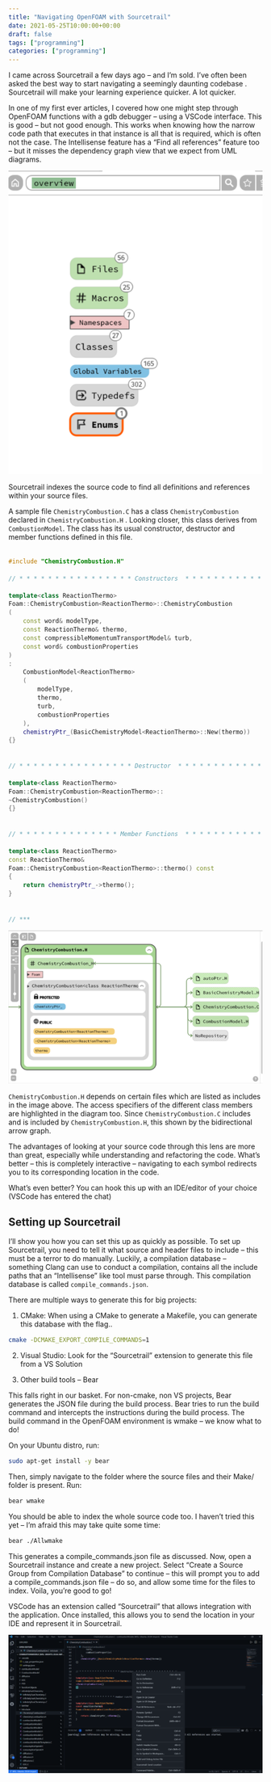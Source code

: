 ```yaml
---
title: "Navigating OpenFOAM with Sourcetrail"
date: 2021-05-25T10:00:00+00:00
draft: false
tags: ["programming"]
categories: ["programming"]
---
```


I came across Sourcetrail a few days ago – and I’m sold. I’ve often been asked the best way to start navigating a seemingly daunting codebase . Sourcetrail will make your learning experience quicker. A lot quicker.

In one of my first ever articles, I covered how one might step through OpenFOAM functions with a gdb debugger – using a VSCode interface. This is good – but not good enough. This works when knowing how the narrow code path that executes in that instance is all that is required, which is often not the case. The Intellisense feature has a “Find all references” feature too – but it misses the dependency graph view that we expect from UML diagrams.

![Sourcetrail](sourcetrail_1.png)

Sourcetrail indexes the source code to find all definitions and references within your source files.

A sample file `ChemistryCombustion.C` has a class `ChemistryCombustion` declared in `ChemistryCombustion.H` . Looking closer, this class derives from `CombustionModel`. The class has its usual constructor, destructor and member functions defined in this file.

```cpp

#include "ChemistryCombustion.H"

// * * * * * * * * * * * * * * * * Constructors  * * * * * * * * * * * * * * //

template<class ReactionThermo>
Foam::ChemistryCombustion<ReactionThermo>::ChemistryCombustion
(
    const word& modelType,
    const ReactionThermo& thermo,
    const compressibleMomentumTransportModel& turb,
    const word& combustionProperties
)
:
    CombustionModel<ReactionThermo>
    (
        modelType,
        thermo,
        turb,
        combustionProperties
    ),
    chemistryPtr_(BasicChemistryModel<ReactionThermo>::New(thermo))
{}


// * * * * * * * * * * * * * * * * Destructor  * * * * * * * * * * * * * * * //

template<class ReactionThermo>
Foam::ChemistryCombustion<ReactionThermo>::
~ChemistryCombustion()
{}


// * * * * * * * * * * * * * * Member Functions  * * * * * * * * * * * * * * //

template<class ReactionThermo>
const ReactionThermo&
Foam::ChemistryCombustion<ReactionThermo>::thermo() const
{
    return chemistryPtr_->thermo();
}


// ***

```

![Sourcetrail](sourcetrail_2.png)


`ChemistryCombustion.H` depends on certain files which are listed as includes in the image above. The access specifiers of the different class members are highlighted in the diagram too. Since `ChemistryCombustion.C` includes and is included by `ChemistryCombustion.H`, this shown by the bidirectional arrow graph.

The advantages of looking at your source code through this lens are more than great, especially while understanding and refactoring the code. What’s better – this is completely interactive – navigating to each symbol redirects you to its corresponding location in the code.

What’s even better? You can hook this up with an IDE/editor of your choice (VSCode has entered the chat)


## Setting up Sourcetrail

I’ll show you how you can set this up as quickly as possible. To set up Sourcetrail, you need to tell it what source and header files to include – this must be a terror to do manually. Luckily, a compilation database – something Clang can use to conduct a compilation, contains all the include paths that an “Intellisense” like tool must parse through. This compilation database is called `compile_commands.json`.

There are multiple ways to generate this for big projects:

1. CMake: When using a CMake to generate a Makefile, you can generate this database with the flag..
```bash
cmake -DCMAKE_EXPORT_COMPILE_COMMANDS=1
```
2. Visual Studio: Look for the “Sourcetrail” extension to generate this file from a VS Solution

3. Other build tools – Bear

This falls right in our basket. For non-cmake, non VS projects, Bear generates the JSON file during the build process. Bear tries to run the build command and intercepts the instructions during the build process. The build command in the OpenFOAM environment is wmake – we know what to do!

On your Ubuntu distro, run:
```bash
sudo apt-get install -y bear
```
Then, simply navigate to the folder where the source files and their Make/ folder is present. Run:
```bash
bear wmake
```
You should be able to index the whole source code too. I haven’t tried this yet – I’m afraid this may take quite some time:

```bash
bear ./Allwmake
```
This generates a compile_commands.json file as discussed. Now, open a Sourcetrail instance and create a new project. Select “Create a Source Group from Compilation Database” to continue – this will prompt you to add a compile_commands.json file – do so, and allow some time for the files to index. Voila, you’re good to go!

VSCode has an extension called “Sourcetrail” that allows integration with the application. Once installed, this allows you to send the location in your IDE and represent it in Sourcetrail.

![Sourcetrail](sourcetrail_3.png)
